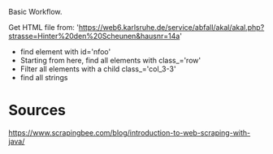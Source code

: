Basic Workflow.

Get HTML file from: 
'https://web6.karlsruhe.de/service/abfall/akal/akal.php?strasse=Hinter%20den%20Scheunen&hausnr=14a'

* find element with id='nfoo'
* Starting from here, find all elements with class_='row'
* Filter all elements with a child class_='col_3-3'
* find all strings 




# Sources
https://www.scrapingbee.com/blog/introduction-to-web-scraping-with-java/
